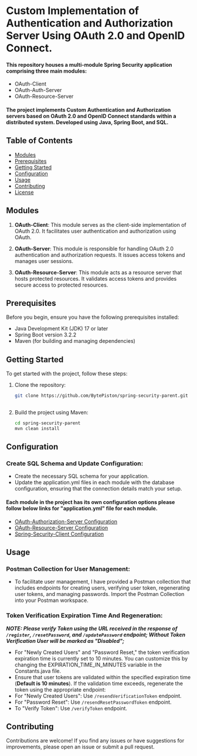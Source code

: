 # Custom Implementation of Authentication and Authorization Server Using OAuth 2.0 and OpenID Connect.

#### This repository houses a multi-module Spring Security application comprising three main modules: 
- OAuth-Client
- OAuth-Auth-Server
- OAuth-Resource-Server 

#### The project implements Custom Authentication and Authorization servers based on OAuth 2.0 and OpenID Connect standards within a distributed system. Developed using Java, Spring Boot, and SQL.

## Table of Contents

- [Modules](#modules)
- [Prerequisites](#prerequisites)
- [Getting Started](#getting-started)
- [Configuration](#configuration)
- [Usage](#usage)
- [Contributing](#contributing)
- [License](#license)

## Modules

1. **OAuth-Client**: This module serves as the client-side implementation of OAuth 2.0. It facilitates user authentication and authorization using OAuth.

2. **OAuth-Server**: This module is responsible for handling OAuth 2.0 authentication and authorization requests. It issues access tokens and manages user sessions.

3. **OAuth-Resource-Server**: This module acts as a resource server that hosts protected resources. It validates access tokens and provides secure access to protected resources.

## Prerequisites

Before you begin, ensure you have the following prerequisites installed:

- Java Development Kit (JDK) 17 or later
- Spring Boot version 3.2.2
- Maven (for building and managing dependencies)

## Getting Started

To get started with the project, follow these steps:

1. Clone the repository:

   ```bash
   git clone https://github.com/BytePiston/spring-security-parent.git
  
2. Build the project using Maven:
   ```bash
   cd spring-security-parent
   mvn clean install

## Configuration

### Create SQL Schema and Update Configuration:
- Create the necessary SQL schema for your application.
- Update the application.yml files in each module with the database configuration, ensuring that the connection details match your setup.

#### Each module in the project has its own configuration options please follow below links for "application.yml" file for each module.

- [OAuth-Authorization-Server Configuration](https://github.com/BytePiston/custom-auth-impl/blob/master/oauth-authorization-server/src/main/resources/application.yml)
- [OAuth-Resource-Server Configuration](https://github.com/BytePiston/custom-auth-impl/blob/master/oauth-resource-server/src/main/resources/application.yml)
- [Spring-Security-Client Configuration](https://github.com/BytePiston/custom-auth-impl/blob/master/spring-security-client/src/main/resources/application.yml)


## Usage

### Postman Collection for User Management:

- To facilitate user management, I have provided a Postman collection that includes endpoints for creating users, verifying user token, regenerating user tokens, and managing passwords. Import the Postman Collection into your Postman workspace.

### Token Verification Expiration Time And Regeneration:
**_NOTE: Please verify Token using the URL received in the response of `/register`, `/resetPassword`, and `/updatePassword` endpoint; Without Token Verification User will be marked as "Disabled";_** 
- For "Newly Created Users" and "Password Reset," the token verification expiration time is currently set to 10 minutes. You can customize this by changing the EXPIRATION_TIME_IN_MINUTES variable in the Constants.java file.
- Ensure that user tokens are validated within the specified expiration time (**Default is 10 minutes**). If the validation time exceeds, regenerate the token using the appropriate endpoint:
- For "Newly Created Users": Use `/resendVerificationToken` endpoint.
- For "Password Reset": Use `/resendResetPasswordToken` endpoint.
- To "Verify Token": Use `/verifyToken` endpoint.

## Contributing

Contributions are welcome! If you find any issues or have suggestions for improvements, please open an issue or submit a pull request.
